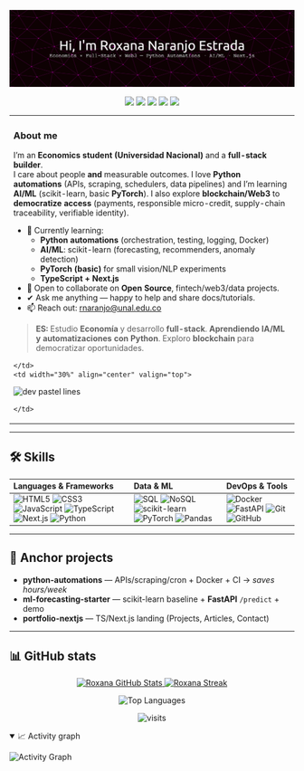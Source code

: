 ![Header](./github-header.png)

<p align="center">
  <!-- Pastel tech badges (flat, legibles, logos en negro para mejor contraste) -->
  <img src="https://img.shields.io/badge/Python-Automations-FAD1E8?style=flat&logo=python&logoColor=000"/>
  <img src="https://img.shields.io/badge/AI%2FML-scikit--learn%20%7C%20PyTorch-C7D2FE?style=flat&logo=scikitlearn&logoColor=000"/>
  <img src="https://img.shields.io/badge/TypeScript-Next.js-BDE0FE?style=flat&logo=typescript&logoColor=000"/>
  <img src="https://img.shields.io/badge/DB-SQL%20%7C%20NoSQL-CDEAC0?style=flat&logo=postgresql&logoColor=000"/>
  <img src="https://img.shields.io/badge/Docker-A7F3D0?style=flat&logo=docker&logoColor=000"/>
</p>

<!-- Layout con dos columnas usando tabla: texto a la izquierda, gif pequeño a la derecha -->
<table>
  <tr>
    <td width="70%" valign="top">

### About me

I’m an **Economics student (Universidad Nacional)** and a **full-stack builder**.  
I care about people **and** measurable outcomes. I love **Python automations** (APIs, scraping, schedulers, data pipelines) and I’m learning **AI/ML** (scikit-learn, basic **PyTorch**). I also explore **blockchain/Web3** to **democratize access** (payments, responsible micro-credit, supply-chain traceability, verifiable identity).

- 🌱 Currently learning:
  - **Python automations** (orchestration, testing, logging, Docker)
  - **AI/ML**: scikit-learn (forecasting, recommenders, anomaly detection)
  - **PyTorch (basic)** for small vision/NLP experiments
  - **TypeScript + Next.js**
- 👯 Open to collaborate on **Open Source**, fintech/web3/data projects.
- ✔ Ask me anything — happy to help and share docs/tutorials.
- 📫 Reach out: <a href="mailto:rnaranjo@unal.edu.co">rnaranjo@unal.edu.co</a>

> **ES:** Estudio **Economía** y desarrollo **full-stack**. **Aprendiendo IA/ML y automatizaciones con Python**. Exploro **blockchain** para democratizar oportunidades.

    </td>
    <td width="30%" align="center" valign="top">

<!-- GIF: opción A (líneas suaves pastel) -->
<img width="180" alt="dev pastel lines"
     src="https://media4.giphy.com/media/v1.Y2lkPTc5MGI3NjExbHhsb2tqdzZocmVobG1mYzhjZzRveXl6Mjd6bnJrNjFzNHZrejZiOCZlcD12MV9naWZzX3NlYXJjaCZjdD1n/26AHqZycSplGWWPAI/giphy.gif" />

<!-- GIF: opción B (onda minimal). Para usarla, comenta la de arriba y descomenta esta -->
<!--
<img width="180" alt="dev minimal wave"
     src="https://media.giphy.com/media/Q7SKqn3G97xpmfSOvG/giphy.gif" />
-->

    </td>
  </tr>
</table>

---

## 🛠️ Skills

<!-- Grid 3 columnas con badges pastel -->
<table>
  <thead>
    <tr>
      <th align="left">Languages & Frameworks</th>
      <th align="left">Data & ML</th>
      <th align="left">DevOps & Tools</th>
    </tr>
  </thead>
  <tbody>
    <tr>
      <td>
        <img src="https://img.shields.io/badge/HTML5-FDE68A?style=flat&logo=html5&logoColor=000" alt="HTML5">
        <img src="https://img.shields.io/badge/CSS3-E9D5FF?style=flat&logo=css3&logoColor=000" alt="CSS3">
        <img src="https://img.shields.io/badge/JavaScript-FFF1C9?style=flat&logo=javascript&logoColor=000" alt="JavaScript">
        <img src="https://img.shields.io/badge/TypeScript-BDE0FE?style=flat&logo=typescript&logoColor=000" alt="TypeScript">
        <img src="https://img.shields.io/badge/Next.js-C7D2FE?style=flat&logo=nextdotjs&logoColor=000" alt="Next.js">
        <img src="https://img.shields.io/badge/Python-FAD1E8?style=flat&logo=python&logoColor=000" alt="Python">
      </td>
      <td>
        <img src="https://img.shields.io/badge/SQL-CDEAC0?style=flat&logo=postgresql&logoColor=000" alt="SQL">
        <img src="https://img.shields.io/badge/NoSQL-E9D5FF?style=flat&logo=mongodb&logoColor=000" alt="NoSQL">
        <img src="https://img.shields.io/badge/scikit--learn-FBCFE8?style=flat&logo=scikitlearn&logoColor=000" alt="scikit-learn">
        <img src="https://img.shields.io/badge/PyTorch-E9D5FF?style=flat&logo=pytorch&logoColor=000" alt="PyTorch">
        <img src="https://img.shields.io/badge/Pandas-BDE0FE?style=flat&logo=pandas&logoColor=000" alt="Pandas">
      </td>
      <td>
        <img src="https://img.shields.io/badge/Docker-A7F3D0?style=flat&logo=docker&logoColor=000" alt="Docker">
        <img src="https://img.shields.io/badge/FastAPI-DCFCE7?style=flat&logo=fastapi&logoColor=000" alt="FastAPI">
        <img src="https://img.shields.io/badge/Git-FFE4E6?style=flat&logo=git&logoColor=000" alt="Git">
        <img src="https://img.shields.io/badge/GitHub-E5E7EB?style=flat&logo=github&logoColor=000" alt="GitHub">
      </td>
    </tr>
  </tbody>
</table>

---

## 🚀 Anchor projects

- **python-automations** — APIs/scraping/cron + Docker + CI → *saves hours/week*
- **ml-forecasting-starter** — scikit-learn baseline + **FastAPI** `/predict` + demo
- **portfolio-nextjs** — TS/Next.js landing (Projects, Articles, Contact)

---

## 📊 GitHub stats

<p align="center">
  <a href="https://github.com/roxanaranjoes">
    <img height="170" alt="Roxana GitHub Stats"
      src="https://github-readme-stats.vercel.app/api?username=roxanaranjoes&show_icons=true&theme=tokyonight&hide_border=true&include_all_commits=true&count_private=true&rank_icon=github&custom_title=Roxana%20Naranjo%20—%20GitHub%20Stats"/>
  </a>
  <a href="https://github.com/roxanaranjoes">
    <img height="170" alt="Roxana Streak"
      src="https://streak-stats.demolab.com?user=roxanaranjoes&theme=material-palenight&hide_border=true&date_format=j%20M%5B,%20Y%5D"/>
  </a>
</p>

<p align="center">
  <img alt="Top Languages"
       src="https://github-readme-stats.vercel.app/api/top-langs/?username=roxanaranjoes&layout=compact&theme=tokyonight&hide_border=true&langs_count=8"/>
</p>

<p align="center">
  <img alt="visits"
       src="https://komarev.com/ghpvc/?username=roxanaranjoes&label=visits&color=FAD1E8&style=flat"/>
</p>

<details open>
  <summary>📈 Activity graph</summary>

![Activity Graph](https://github-readme-activity-graph.vercel.app/graph?username=roxanaranjoes&theme=tokyo-night&hide_border=true&custom_title=Roxana%20Naranjo%20—%20Activity%20Graph)

</details>









